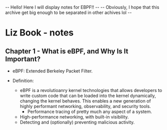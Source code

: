 -- Hello! Here I will display notes for EBPF!! --
-- Obviously, I hope that this archive get big enough to be separated in other achives lol -- 

# Liz Book - notes

## Chapter 1 - What is eBPF, and Why Is It Important?

- eBPF: Extended Berkeley Packet Filter.

- Definition:
    - eBPF is a revolutioanry kernel technologies that allows developers to write custom code that can be loaded into the kernel dynamically, changing the kernel behaves. This enables a new generation of highly performant networking, observability, and security tools. 
        - Performance tracing of pretty much any aspect of a system.
	- High-performance networking, with built-in visibility.
	- Detecting and (optionally) preventing malicious activity.

